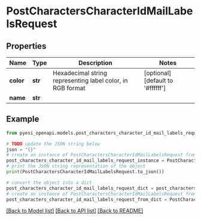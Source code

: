 # PostCharactersCharacterIdMailLabelsRequest


## Properties

Name | Type | Description | Notes
------------ | ------------- | ------------- | -------------
**color** | **str** | Hexadecimal string representing label color, in RGB format | [optional] [default to '#ffffff']
**name** | **str** |  | 

## Example

```python
from pyesi_openapi.models.post_characters_character_id_mail_labels_request import PostCharactersCharacterIdMailLabelsRequest

# TODO update the JSON string below
json = "{}"
# create an instance of PostCharactersCharacterIdMailLabelsRequest from a JSON string
post_characters_character_id_mail_labels_request_instance = PostCharactersCharacterIdMailLabelsRequest.from_json(json)
# print the JSON string representation of the object
print(PostCharactersCharacterIdMailLabelsRequest.to_json())

# convert the object into a dict
post_characters_character_id_mail_labels_request_dict = post_characters_character_id_mail_labels_request_instance.to_dict()
# create an instance of PostCharactersCharacterIdMailLabelsRequest from a dict
post_characters_character_id_mail_labels_request_from_dict = PostCharactersCharacterIdMailLabelsRequest.from_dict(post_characters_character_id_mail_labels_request_dict)
```
[[Back to Model list]](../README.md#documentation-for-models) [[Back to API list]](../README.md#documentation-for-api-endpoints) [[Back to README]](../README.md)


